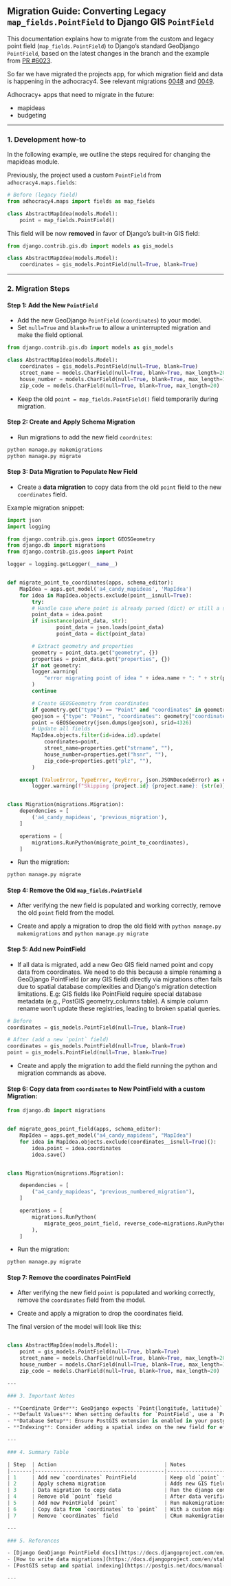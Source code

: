 ## Migration Guide: Converting Legacy `map_fields.PointField` to Django GIS `PointField`

This documentation explains how to migrate from the custom and legacy point field (`map_fields.PointField`) to Django’s standard GeoDjango `PointField`, based on the latest changes in the branch and the example from [PR #6023](https://github.com/liqd/a4-meinberlin/pull/6023/files).

So far we have migrated the projects app, for which migration field and data is happening in the adhocracy4. See relevant migrations [0048](https://github.com/liqd/adhocracy4/blob/main/adhocracy4/projects/migrations/0048_project_geos_point_project_house_number_and_more.py) and [0049](https://github.com/liqd/adhocracy4/blob/main/adhocracy4/projects/migrations/0049_migrate_data_from_point_to_geos_point.py).  

Adhocracy+ apps that need to migrate in the future:
- mapideas
- budgeting

---

### 1. Development how-to

In the following example, we outline the steps required for changing the mapideas module.

Previously, the project used a custom `PointField` from `adhocracy4.maps.fields`:

```python
# Before (legacy field)
from adhocracy4.maps import fields as map_fields

class AbstractMapIdea(models.Model):
    point = map_fields.PointField()
```

This field will be now **removed** in favor of Django’s built-in GIS field:

```python
from django.contrib.gis.db import models as gis_models

class AbstractMapIdea(models.Model):
    coordinates = gis_models.PointField(null=True, blank=True)
```

---

### 2. Migration Steps

#### Step 1: Add the New `PointField`

- Add the new GeoDjango `PointField` (`coordinates`) to your model.
- Set `null=True` and `blank=True` to allow a uninterrupted migration and make the field optional.

```python
from django.contrib.gis.db import models as gis_models

class AbstractMapIdea(models.Model):
    coordinates = gis_models.PointField(null=True, blank=True)
    street_name = models.CharField(null=True, blank=True, max_length=200)
    house_number = models.CharField(null=True, blank=True, max_length=10)
    zip_code = models.CharField(null=True, blank=True, max_length=20)
```

- Keep the old `point = map_fields.PointField()` field temporarily during migration.

#### Step 2: Create and Apply Schema Migration

- Run migrations to add the new field `coordnites`:

```bash
python manage.py makemigrations
python manage.py migrate
```

#### Step 3: Data Migration to Populate New Field

- Create a **data migration** to copy data from the old `point` field to the new `coordinates` field.

Example migration snippet:

```python
import json
import logging

from django.contrib.gis.geos import GEOSGeometry
from django.db import migrations
from django.contrib.gis.geos import Point

logger = logging.getLogger(__name__)


def migrate_point_to_coordinates(apps, schema_editor):
    MapIdea = apps.get_model('a4_candy_mapideas', 'MapIdea')
    for idea in MapIdea.objects.exclude(point__isnull=True):
        try:
	    # Handle case where point is already parsed (dict) or still a string
	    point_data = idea.point
	    if isinstance(point_data, str):
                point_data = json.loads(point_data)
                point_data = dict(point_data)

	    # Extract geometry and properties
	    geometry = point_data.get("geometry", {})
	    properties = point_data.get("properties", {})
	    if not geometry:
		logger.warning(
		    "error migrating point of idea " + idea.name + ": " + str(point_data)
		)
		continue

	    # Create GEOSGeometry from coordinates
	    if geometry.get("type") == "Point" and "coordinates" in geometry:
		geojson = {"type": "Point", "coordinates": geometry["coordinates"]}
		point = GEOSGeometry(json.dumps(geojson), srid=4326)
		# Update all fields
		MapIdea.objects.filter(id=idea.id).update(
		    coordinates=point,
		    street_name=properties.get("strname", ""),
		    house_number=properties.get("hsnr", ""),
		    zip_code=properties.get("plz", ""),
		)

	except (ValueError, TypeError, KeyError, json.JSONDecodeError) as e:
	    logger.warning(f"Skipping {project.id} {project.name}: {str(e)}")


class Migration(migrations.Migration):
    dependencies = [
        ('a4_candy_mapideas', 'previous_migration'),
    ]

    operations = [
        migrations.RunPython(migrate_point_to_coordinates),
    ]
```

- Run the migration:

```bash
python manage.py migrate
```

#### Step 4: Remove the Old `map_fields.PointField`

- After verifying the new field is populated and working correctly, remove the old `point` field from the model.

- Create and apply a migration to drop the old field with `python manage.py makemigrations` and `python manage.py migrate`

#### Step 5: Add new PointField

- If all data is migrated, add a new Geo GIS field named point and copy data from coordinates. We need to do this because a simple renaming a GeoDjango PointField (or any GIS field) directly via migrations often fails due to spatial database complexities and Django's migration detection limitations. E.g: GIS fields like PointField require special database metadata (e.g., PostGIS geometry_columns table). A simple column rename won’t update these registries, leading to broken spatial queries.


```python
# Before
coordinates = gis_models.PointField(null=True, blank=True)

# After (add a new `point` field)
coordinates = gis_models.PointField(null=True, blank=True)
point = gis_models.PointField(null=True, blank=True)
```

- Create and apply the migration to add the field running the python and migration commands as above.

#### Step 6: Copy data from `coordinates` to New PointField with a custom Migration:

```python
from django.db import migrations


def migrate_geos_point_field(apps, schema_editor):
    MapIdea = apps.get_model("a4_candy_mapideas", "MapIdea")
    for idea in MapIdea.objects.exclude(coordinates__isnull=True)():
        idea.point = idea.coordinates
        idea.save()


class Migration(migrations.Migration):

    dependencies = [
        ("a4_candy_mapideas", "previous_numbered_migration"),
    ]

    operations = [
        migrations.RunPython(
            migrate_geos_point_field, reverse_code=migrations.RunPython.noop
        ),
    ]
```

- Run the migration:

```bash
python manage.py migrate
```

#### Step 7: Remove the coordinates PointField

- After verifying the new field `point` is populated and working correctly, remove the `coordinates` field from the model.

- Create and apply a migration to drop the coordinates field.

The final version of the model will look like this:
```python

class AbstractMapIdea(models.Model):
    point = gis_models.PointField(null=True, blank=True)
    street_name = models.CharField(null=True, blank=True, max_length=200)
    house_number = models.CharField(null=True, blank=True, max_length=10)
    zip_code = models.CharField(null=True, blank=True, max_length=20)

---

### 3. Important Notes

- **Coordinate Order**: GeoDjango expects `Point(longitude, latitude)`.
- **Default Values**: When setting defaults for `PointField`, use a `Point` instance, *not* a tuple or list.
- **Database Setup**: Ensure PostGIS extension is enabled in your postgres database or use spatialite3 if working with sqlite.
- **Indexing**: Consider adding a spatial index on the new field for efficient spatial queries.

---

### 4. Summary Table

| Step  | Action                                   | Notes                                 |
|-------|------------------------------------------|---------------------------------------|
| 1     | Add new `coordinates` PointField         | Keep old `point` field temporarily    |
| 2     | Apply schema migration                   | Adds new GIS field to DB              |
| 3     | Data migration to copy data              | Run the django command migrate        |
| 4     | Remove old `point` field                 | After data verification               |
| 5     | Add new PointField `point`	           | Run makemigrations and migrate        |
| 6     | Copy data from `coordinates` to `point`  | With a custom migration               |	`
| 7     | Remove `coordinates` field               | CRun makemigrations and migrate       |	`

---

### 5. References

- [Django GeoDjango PointField docs](https://docs.djangoproject.com/en/stable/ref/contrib/gis/model-api/#pointfield)
- [How to write data migrations](https://docs.djangoproject.com/en/stable/topics/migrations/#data-migrations)
- [PostGIS setup and spatial indexing](https://postgis.net/docs/manual-3.1/postgis_installation.html)

---
